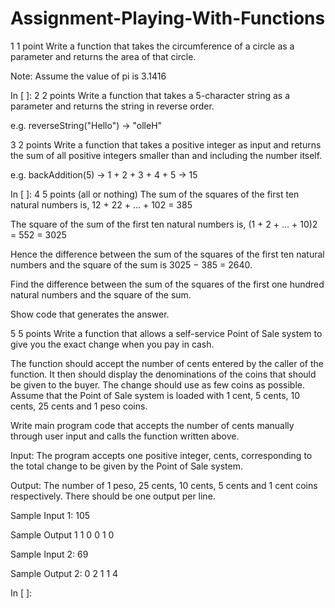 # Assignment-Playing-With-Functions

1 
1 point
Write a function that takes the circumference of a circle as a parameter and returns the area of that circle.

Note: Assume the value of pi is 3.1416

In [ ]:
2 
2 points
Write a function that takes a 5-character string as a parameter and returns the string in reverse order.

e.g. reverseString("Hello") -> "olleH"

3 
2 points
Write a function that takes a positive integer as input and returns the sum of all positive integers smaller than and including the number itself.

e.g. backAddition(5) -> 1 + 2 + 3 + 4 + 5 -> 15

In [ ]:
4 
5 points (all or nothing)
The sum of the squares of the first ten natural numbers is, 12 + 22 + ... + 102 = 385

The square of the sum of the first ten natural numbers is, (1 + 2 + ... + 10)2 = 552 = 3025

Hence the difference between the sum of the squares of the first ten natural numbers and the square of the sum is 3025 − 385 = 2640.

Find the difference between the sum of the squares of the first one hundred natural numbers and the square of the sum.

Show code that generates the answer.

5 
5 points
Write a function that allows a self-service Point of Sale system to give you the exact change when you pay in cash.

The function should accept the number of cents entered by the caller of the function. It then should display the denominations of the coins that should be given to the buyer. The change should use as few coins as possible. Assume that the Point of Sale system is loaded with 1 cent, 5 cents, 10 cents, 25 cents and 1 peso coins.

Write main program code that accepts the number of cents manually through user input and calls the function written above.

Input: The program accepts one positive integer, cents, corresponding to the total change to be given by the Point of Sale system.

Output: The number of 1 peso, 25 cents, 10 cents, 5 cents and 1 cent coins respectively. There should be one output per line.

Sample Input 1:
105

Sample Output 1
1
0
0
1
0

Sample Input 2:
69

Sample Output 2:
0
2
1
1
4

In [ ]:
